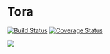 # Tora

[![Build Status](https://travis-ci.org/EYHN/Tora.svg?branch=master)](https://travis-ci.org/EYHN/Tora) [![Coverage Status](https://coveralls.io/repos/github/EYHN/Tora/badge.svg)](https://coveralls.io/github/EYHN/Tora)

![](https://camo.githubusercontent.com/24a97750338aefb91924f3126825b023a7c88dd3/687474703a2f2f696d672e6b756d692e636e2f70686f746f2f32642f33662f35372f326433663537353536373864376264622e6a70673f743d33)
